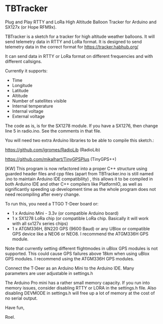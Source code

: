 # TBTracker
Plug and Play RTTY and LoRa High Altitude Balloon Tracker for Arduino and SX127x (or Hope RFM9x).

TBTracker is a sketch for a tracker for high altitude weather balloons. It will send telemetry data in RTTY and LoRa format.
It is designed to send telemetry data in the correct format for https://tracker.habhub.org/

It can send data in RTTY or LoRa format on different frequencies and with different callsigns.

Currently it supports:
- Time
- Longitude
- Latitude
- Altitude
- Number of satellites visible
- Internal temperature
- Internal voltage
- External voltage

The code as is, is for the SX1278 module. If you have a SX1276, then change line 5 in radio.ino. See the comments in that file.

You will need two extra Arduino libraries to be able to compile this sketch.:

 https://github.com/jgromes/RadioLib (RadioLib)
 
 https://github.com/mikalhart/TinyGPSPlus (TinyGPS++)

[KW]
This program is now refactored into a proper C++ structure using guarded header files and cpp files (apart from TBTracker.ino is 
still named .ino to maintain Arduino IDE compatibility) , this allows it to be compiled in both Arduino IDE and other C++ compilers 
like PlatformIO, as well as significantly speeding up development time as the whole program does not need recompiling after every change.

To run this, you need a TTGO T-Deer board or:
 *  1 x Arduino Mini - 3.3v (or compatible Arduino board)
 *  1 x SX1278 LoRa chip (or compatible LoRa chip. Basically it will work with all sx127x series chips)
 *  1 x ATGM336H, BN220 GPS (9600 Baud) or any UBlox or compatible GPS device like a NEO6 or NEO8. I recommend the ATGM336H GPS module. 

Note that currently setting different flightmodes in uBlox GPS modules is not supported. This could cause GPS failures above 18km when using uBlox GPS modules. I recommend using the ATGM336H GPS modules.
 
Connect the T-Deer as an Arduino Mini to the Arduino IDE.
Many parameters are user adjustable in settings.h
 
The Arduino Pro mini has a rather small memory capacity. If you run into memory issues, consider disabling RTTY or LORA in the settings.h file. 
Also disabling DEVMODE in settings.h will free up a lot of memory at the cost of no serial output. 
 
Have fun,
 
Roel.
